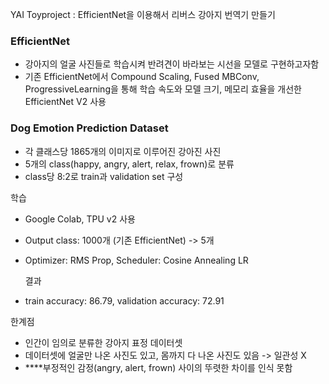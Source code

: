 YAI Toyproject : EfficientNet을 이용해서 리버스 강아지 번역기 만들기

### EfficientNet

- 강아지의 얼굴 사진들로 학습시켜 반려견이 바라보는 시선을 모델로 구현하고자함
- 기존 EfficientNet에서 Compound Scaling, Fused MBConv, ProgressiveLearning을 통해 학습 속도와 모델 크기, 메모리 효율을 개선한 EfficientNet V2 사용

### Dog Emotion Prediction Dataset

- 각 클래스당 1865개의 이미지로 이루어진 강아진 사진
- 5개의 class(happy, angry, alert, relax, frown)로 분류
- class당 8:2로 train과 validation set 구성

 학습 

- Google Colab, TPU v2 사용
- Output class: 1000개 (기존 EfficientNet) -> 5개
- Optimizer: RMS Prop, Scheduler: Cosine Annealing LR
  
  결과

- train accuracy: 86.79, validation accuracy: 72.91

한계점

- 인간이 임의로 분류한 강아지 표정 데이터셋
- 데이터셋에 얼굴만 나온 사진도 있고, 몸까지 다 나온 사진도 있음 -> 일관성 X
- ****부정적인 감정(angry, alert, frown) 사이의 뚜렷한 차이를 인식 못함

